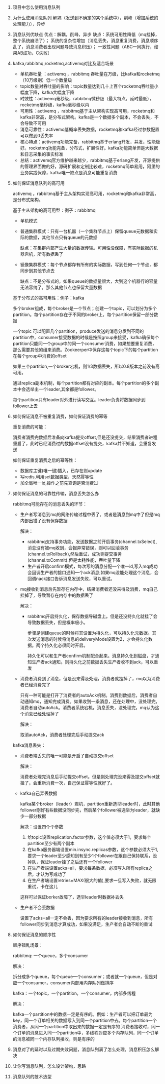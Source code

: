 1. 项目中怎么使用消息队列
2. 为什么使用消息队列
   解耦（发送到不确定的某个系统中），削峰（增加系统的处理能力），异步
3. 消息队列优缺点
   优点：解耦，削峰，异步
   缺点：系统可用性降低（mq挂掉，整个系统崩溃了）；
        系统的复杂性增加（消息丢失，消息重复消费，消息顺序乱了，消息消费者出现问题导致消息积压）；
        一致性问题（ABC一同执行，结果AB成功，C失败）
4. kafka,rabbitmq,rocketmq,activemq对比及适合场景
   
   + 单机吞吐量 ：activemq ，rabbitmq 吞吐量在万级，比kafka和rocketmq（10万级别）低一个数量级
   + topic数量对吞吐量的影响：topic数量达到几十上百个rocketmq吞吐量小幅度下降，kafka大幅度下降
   + 时效性：activemq毫秒级，rabbitmq微秒级（最大特点，延时最低），rocketmq毫秒级，kafka毫秒级以内
   + 可用性：activemq ，rabbitmq基于主从架构实现高可用，rocketmq和kafka非常高，是分布式架构。kafka是一个数据多个副本，不会丢失，不会导致不可用
   + 消息可靠性：activemq低概率丢失数据，rocketmq和kafka经过参数配置可以做到0丢失率
   + 核心特点：activemq功能完备，rabbitmq基于erlang开发，并发，性能极好。rocketmq功能完备，分布式，扩展性好。kafka功能简单但是大数据和日志采集的事实标准
   + 总结：activemq官方维护越来越少，rabbitmq基于erlang开发，开源提供的管理界面做的好，源码扩展和定制比较难，rocketmq简单易用，阿里的业务实践保障，kafka唯一缺点是消息可能重复消费
   
5. 如何保证消息队列的高可用
  
   activemq ，rabbitmq基于主从架构实现高可用，rocketmq和kafka非常高，是分布式架构。
   
   基于主从架构的高可用型：例子：rabbitmq
   + 单机模式
   + 普通集群模式：只有一台机器（一个集群节点上）保留queue元数据和实际的数据，其他节点只有queue的元数据
      
     缺点：在集群内部产生大量的数据传输。可用性没保障，有实际数据的机器宕机，所有数据丢了
   + 镜像集群模式：每个节点都存有所有的实际数据，写到任何一个节点，都同步到其他节点去
     
     缺点：不是分布式的，如果queue的数据量很大，大到这个机器行的容量无法容纳了，那么其他节点也保留大量数据
   
   基于分布式的高可用性：例子：kafka
   
   多个broker组成，每个broker是一个节点；创建一个topic，可以划分为多个partition。每个partition存在于不同的broker上，每个partition保留一部分数据
   
   一个topic 可以配置几个partition，produce发送的消息分发到不同的partition中，consumer接受数据的时候是按照group来接受，kafka确保每个partition只能同一个group中的同一个consumer消费，如果想要重复消费，那么需要其他的组来消费。Zookeerper中保存这每个topic下的每个partition在每个group中消费的offset
   
   如果三个partition,一个broker宕机，则1/3数据丢失，所以0.8版本之前没有高可用。
   
   通过replica副本机制，每个partition都有对应的副本。每个partition的多个副本中会选举出一个leader,其余都是follower。
   
   每个partition只有leader对外进行读写交互。leader负责将数据同步到follower上去

   
6. 如何保证消息不被重复消费，如何保证消费的幂等
   
   重复消费的可能：
   
   消费者消费完数据后准备向kafka提交offset,但是还没提交，结果消费者进程重启了，此时已经消费过的数据offset没有提交，kafka并不知道，会重复发送
   
   如何保证重复消费之后的幂等性：
   + 数据库主键(唯一键)插入，已存在则update
   + 写redis,利用set数据类型，天然幂等性
   + 加全局唯一id,操作之前先查询是否消费过 
    
7. 如何保证消息的可靠性传输，消息丢失怎么办
  
   rabbitmq可能存在的消息丢失的环节：
   + 生产者写消息到mq的网络传输过程中丢了，或者是消息到mq中了但是mq内部出错了没有保存数据
     
     解决：
     + rabbitmq支持事务功能，发送数据之前开启事务(channel.txSelect),消息没有被mq收到，会报异常错误，则可以回滚事务(channel.txRollback),然后重试，成功则提交事务(channel.txCommit).但是太耗性能，吞吐量下降
     + 生产者开启confirm模式，每次写的消息分配一个唯一id,写入mq成功会回调生产者的接口通知一个ack消息;如果mq没能处理这个消息，会回调nack接口告诉消息发送失败，可以重试。
   + mq接收到消息后先暂存在内存中，结果消费者还没来得及消费，mq自己挂掉了，导致暂存在内存中的数据丢了
     
     解决：
     + rabbitmq开启持久化，保存数据导磁盘上。但是还没持久化就挂了会导致数据丢失，但是概率极小。
       
       步骤是创建queue的时候将其设置为持久化，可以持久化元数据。其次发送消息的时候将消息的deliveryMode设置为2，才会持久化数据。两个持久化必须同时开启。
       
       持久化可以和生产者confirm机制配合起来。消息持久化到磁盘，才通知生产者ack通知。则持久化之前数据丢失生产者收不到ack，可以重发
   + 消费者消费到了消息，但是没来得及处理，消费者就挂掉了，mq以为消费者已经消费完了
      
      只有一种可能是打开了消费者的autoAck机制。消费到数据后，消费者自动通知mq，通知完成消费。如果收到一条消息，还在处理中，没处理完，消费者自动autoAck。消费者系统宕机，消息丢失，没处理完，mq认为这个消息已经处理掉了
      
      解决：
      
      取消autoAck，消费者处理完后手动提交ack
   
   kafka消息丢失：
   + 消费者端丢失的唯一可能是开启了自动提交offset
     
     解决：
     
     消费者处理完消息后手动提交offset，但是刚处理完没来得及提交offset就挂了，会重新消费一次，自己保证幂等性就好了。
    
   + kafka自己弄丢数据
     
     kafka某个broker（leader）宕机，partition重新选举leader时，此时其他follower刚好有些数据没同步完，然后某个follower被选举为leader，就缺少一部分数据
     
     解决：设置四个个参数
     
     1. 给topic设置replication.factor参数，这个值必须大于1，要求每个partition至少有两个副本
     2. 在kafka服务器端设置min.insync.replicas参数，这个参数必须大于1,要求一个leader至少感知到有至少1个follower在跟自己保持联系，没掉队，保证leader挂了之后还有一个follower
     3. 在生产者端设置acks=all，要求每条数据，必须写入所有replica之后，才认为写成功了
     4. 在生产者端设置retries=MAX(很大的值),要求一旦写入失败，就无限重试，卡在这儿
     
     这样可以保证borker故障了，选举leader时数据补丢失
     
   + 生产者不会丢数据
      
     设置了acks=all一定不会丢，因为要求所有的leader接收到消息，所有follower同步到消息才算成功，如果没满足，生产者会自动不断的重试 
   
8. 如何保证消息的顺序性

   顺序错乱场景：
   
   rabbitmq: 一个queue，多个consumer
   
   解决：
   
   拆分成多个queue，每个queue一个consumer；或者就一个queue，但是对应一个consumer，consumer内部用内存队列做排序
   
   kafka：一个topic，一个partition，一个consumer，内部多线程
   
   解决：
   
   kafka一个partition中的数据一定是有序的。例如：生产者可以把订单最为key，同一个订单相关的数据写入到同一个partition中去。每个partition一个消费者，从同一个partition中取出来的数据一定是有序的
   消费者接收时，同一个订单的消息进入同一个partition中，多线程对应多个内存队列，同一个订单的消息被同一个内存队列接收，则是有序的
   
9. 消息对了的延时以及过期失效问题，消息队列满了怎么处理，消息积压怎么解决
10. 让你写消息队列，怎么设计架构，思路
11. 消息队列的技术选型   